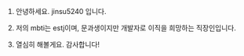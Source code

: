 1. 안녕하세요. jinsu5240 입니다. 

2. 저의 mbti는 estj이며, 문과생이지만 개발자로 이직을 희망하는 직장인입니다. 

3. 열심히 해볼게요. 감사합니다!


